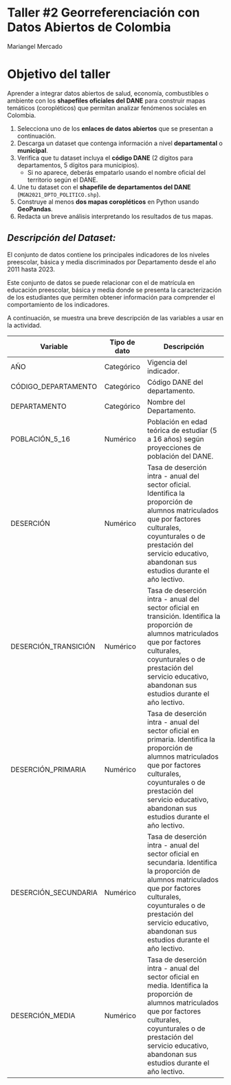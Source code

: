 # **Taller #2 Georreferenciación con Datos Abiertos de Colombia**

Mariangel Mercado


# **Objetivo del taller**
Aprender a integrar datos abiertos de salud, economía, combustibles o ambiente con los **shapefiles oficiales del DANE** para construir mapas temáticos (coropléticos) que permitan analizar fenómenos sociales en Colombia.

1. Selecciona uno de los **enlaces de datos abiertos** que se presentan a continuación.  
2. Descarga un dataset que contenga información a nivel **departamental** o **municipal**.  
3. Verifica que tu dataset incluya el **código DANE** (2 dígitos para departamentos, 5 dígitos para municipios).  
   - Si no aparece, deberás empatarlo usando el nombre oficial del territorio según el DANE.  
4. Une tu dataset con el **shapefile de departamentos del DANE** (`MGN2021_DPTO_POLITICO.shp`).  
5. Construye al menos **dos mapas coropléticos** en Python usando **GeoPandas**.  
6. Redacta un breve análisis interpretando los resultados de tus mapas.  



## ***Descripción del Dataset:*** 

El conjunto de datos contiene los principales indicadores de los niveles preescolar, básica y media discriminados por Departamento desde el año 2011 hasta 2023.

Este conjunto de datos se puede relacionar con el de matrícula en educación preescolar, básica y media donde se presenta la caracterización de los estudiantes que permiten obtener información para comprender el comportamiento de los indicadores.

A continuación, se muestra una breve descripción de las variables a usar en la actividad.

| Variable | Tipo de dato | Descripción |
|----------|--------------|-------------|
| AÑO | Categórico | Vigencia del indicador. |
| CÓDIGO_DEPARTAMENTO | Categórico | Código DANE del departamento. |
| DEPARTAMENTO | Categórico | Nombre del Departamento. |
| POBLACIÓN_5_16 | Numérico | Población en edad teórica de estudiar (5 a 16 años) según proyecciones de población del DANE. |
| DESERCIÓN | Numérico | Tasa de deserción intra - anual del sector oficial. Identifica la proporción de alumnos matriculados que por factores culturales, coyunturales o de prestación del servicio educativo, abandonan sus estudios durante el año lectivo. |
| DESERCIÓN_TRANSICIÓN | Numérico | Tasa de deserción intra - anual del sector oficial en transición. Identifica la proporción de alumnos matriculados que por factores culturales, coyunturales o de prestación del servicio educativo, abandonan sus estudios durante el año lectivo. |
| DESERCIÓN_PRIMARIA | Numérico | Tasa de deserción intra - anual del sector oficial en primaria. Identifica la proporción de alumnos matriculados que por factores culturales, coyunturales o de prestación del servicio educativo, abandonan sus estudios durante el año lectivo. |
| DESERCIÓN_SECUNDARIA | Numérico | Tasa de deserción intra - anual del sector oficial en secundaria. Identifica la proporción de alumnos matriculados que por factores culturales, coyunturales o de prestación del servicio educativo, abandonan sus estudios durante el año lectivo. |
| DESERCIÓN_MEDIA | Numérico | Tasa de deserción intra - anual del sector oficial en media. Identifica la proporción de alumnos matriculados que por factores culturales, coyunturales o de prestación del servicio educativo, abandonan sus estudios durante el año lectivo. |